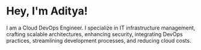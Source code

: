 # Hey, I'm Aditya!

I am a Cloud DevOps Engineer. I specialize in IT infrastructure management, crafting scalable architectures, enhancing security, integrating DevOps practices, streamlining development processes, and reducing cloud costs.
